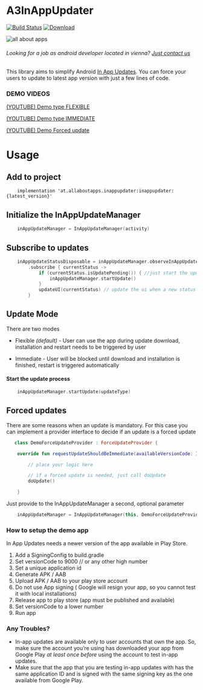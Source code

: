 # A3InAppUpdater

[![Build Status](https://travis-ci.org/allaboutapps/InAppUpdater.svg?branch=master)](https://travis-ci.org/allaboutapps/InAppUpdater)
[ ![Download](https://api.bintray.com/packages/allaboutapps/A3-Android/at.allaboutapps.inappupdater.a3inappupdater/images/download.svg) ](https://bintray.com/allaboutapps/A3-Android/at.allaboutapps.inappupdater.a3inappupdater/_latestVersion)


![all about apps](https://www.allaboutapps.at/wp-content/uploads/2017/06/aaa-Logo-black-646x165.png "all about apps")

###### Looking for a job as android developer located in vienna? [Just contact us](https://www.allaboutapps.at/jobs/android-app-entwickler/)


This library aims to simplify Android [In App Updates](https://developer.android.com/guide/app-bundle/in-app-updates). You can force your users to update to latest app version with just a few lines of code. 

### DEMO VIDEOS
[(YOUTUBE) Demo type FLEXIBLE](https://youtu.be/c4IGhj5E7eI)

[(YOUTUBE) Demo type IMMEDIATE](https://youtu.be/mr5SGbXs3ec)

[(YOUTUBE) Demo Forced update](https://youtu.be/9R7vMctW87I)

# Usage


## Add to project

```Gradle
    implementation 'at.allaboutapps.inappupdater:inappupdater:{latest_version}'
```

## Initialize the InAppUpdateManager
```Kotlin
    inAppUpdateManager = InAppUpdateManager(activity)
```

## Subscribe to updates 
```Kotlin
    inAppUpdateStatusDisposable = inAppUpdateManager.observeInAppUpdateStatus()
        .subscribe { currentStatus ->
            if (currentStatus.isUpdatePending()) { //just start the update if there is one in progress
                inAppUpdateManager.startUpdate()
            }
            updateUI(currentStatus) // update the ui when a new status arrives
        }
```

## Update Mode
There are two modes
* Flexible *(default)* - User can use the app during update download, installation and restart needs to be triggered by user

* Immediate - User will be blocked until download and installation is finished, restart is triggered automatically


#### Start the update process
```Kotlin
    inAppUpdateManager.startUpdate(updateType)
```


## Forced updates
There are some reasons when an update is mandatory. For this case you can implement a provider interface to decide if an update is a forced update

```Kotlin
   class DemoForceUpdateProvider : ForceUpdateProvider {

    override fun requestUpdateShouldBeImmediate(availableVersionCode: Int, doUpdate: () -> Unit) {

        // place your logic here

        // if a forced update is needed, just call doUpdate
        doUpdate()

    }
```

Just provide to the InAppUpdateManager a second, optional parameter
```Kotlin
    inAppUpdateManager = InAppUpdateManager(this, DemoForceUpdateProvider())
```

### How to setup the demo app

In App Updates needs a newer version of the app available in Play Store.

1. Add a SigningConfig to build.gradle
2. Set versionCode to 9000 // or any other high number
3. Set a unique application id
4. Generate APK / AAB
5. Upload APK / AAB to your play store account
6. Do not use App signing ( Google will resign your app, so you cannot test it with local installations)
7. Release app to play store (app must be published and available)
8. Set versionCode to a lower number
9. Run app 


### Any Troubles?

* In-app updates are available only to user accounts that own the app. So, make sure the account you’re using has downloaded your app from Google Play *at least once before* using the account to test in-app updates.
* Make sure that the app that you are testing in-app updates with has the same application ID and is signed with the same signing key as the one available from Google Play.